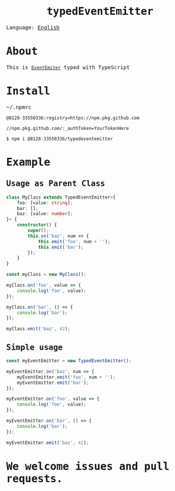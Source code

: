 <samp>
<div align="center">

# typedEventEmitter

</div>

Language: [English](./README.md)

# About

This is [`EventEmiter`](https://nodejs.org/dist/latest-v18.x/docs/api/events.html#class-eventemitter) typed with TypeScript

# Install
~/.npmrc
```
@8128-33550336:registry=https://npm.pkg.github.com

//npm.pkg.github.com/:_authToken=YourTokenHere
```

```
$ npm i @8128-33550336/typedeventemitter

```

# Example

## Usage as Parent Class

```ts
class MyClass extends TypedEventEmitter<{
    foo: [value: string];
    bar: [];
    baz: [value: number];
}> {
    constructor() {
        super();
        this.on('baz', num => {
            this.emit('foo', num + '');
            this.emit('bar');
        });
    }
}

const myClass = new MyClass();

myClass.on('foo', value => {
    console.log('foo', value);
});

myClass.on('bar', () => {
    console.log('bar');
});

myClass.emit('baz', 42);
```

## Simple usage

```ts
const myEventEmitter = new TypedEventEmitter();

myEventEmitter.on('baz', num => {
    myEventEmitter.emit('foo', num + '');
    myEventEmitter.emit('bar');
});

myEventEmitter.on('foo', value => {
    console.log('foo', value);
});

myEventEmitter.on('bar', () => {
    console.log('bar');
});

myEventEmitter.emit('baz', 42);
```

# We welcome issues and pull requests.

</samp>
